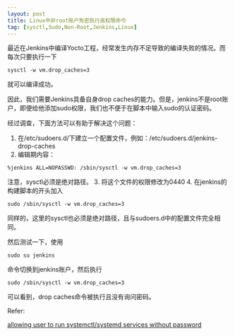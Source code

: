 ```yaml
---
layout: post
title: Linux中非root账户免密执行高权限命令
tag: [sysctl,Sudo,Non-Root,Jenkins,Linux]
---
```


最近在Jenkins中编译Yocto工程，经常发生内存不足导致的编译失败的情况。而每次只要执行一下
```shell
sysctl -w vm.drop_caches=3
```
就可以编译成功。
<!--break-->

因此，我们需要Jenkins具备自身drop caches的能力。但是，jenkins不是root账户，即便给他添加sudo权限，我们也不便于在脚本中输入sudo的认证密码。

经过调查，下面方法可以有助于解决这个问题：

1. 在/etc/sudoers.d/下建立一个配置文件，例如：/etc/sudoers.d/jenkins-drop-caches
2. 编辑期内容：
```shell
%jenkins ALL=NOPASSWD: /sbin/sysctl -w vm.drop_caches=3
```
   注意，sysctl必须是绝对路径。
3. 将这个文件的权限修改为0440
4. 在jenkins的构建脚本的开头加入
```shell
sudo /sbin/sysctl -w vm.drop_caches=3
```
   同样的，这里的sysctl也必须是绝对路径，且与sudoers.d中的配置文件完全相同。


然后测试一下，使用
```shell
sudo su jenkins
```
命令切换到jenkins账户，然后执行
```shell
sudo /sbin/sysctl -w vm.drop_caches=3
```
可以看到，drop caches命令被执行且没有询问密码。



Refer:

[allowing user to run systemctl/systemd services without password](https://askubuntu.com/questions/692701/allowing-user-to-run-systemctl-systemd-services-without-password)
